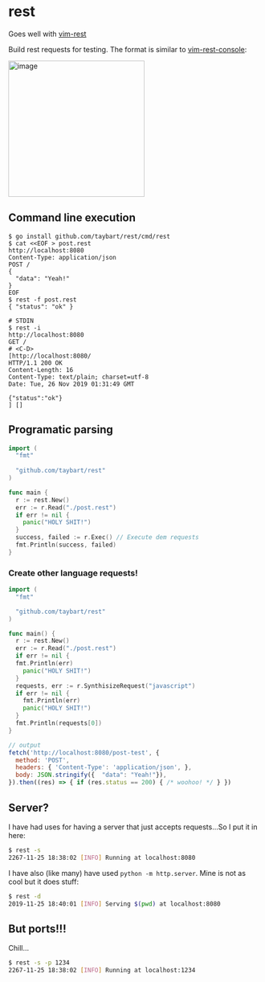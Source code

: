 # rest

Goes well with [vim-rest](https://github.com/taybart/rest-vim)

Build rest requests for testing. The format is similar to [vim-rest-console](https://github.com/diepm/vim-rest-console):

<img width="271" alt="image" src="https://user-images.githubusercontent.com/3513897/69470865-ca43a200-0d56-11ea-9ebb-b68ecd7ced57.png">

## Command line execution

```shell
$ go install github.com/taybart/rest/cmd/rest
$ cat <<EOF > post.rest
http://localhost:8080
Content-Type: application/json
POST /
{
  "data": "Yeah!"
}
EOF
$ rest -f post.rest
{ "status": "ok" }

# STDIN
$ rest -i
http://localhost:8080
GET /
# <C-D>
[http://localhost:8080/
HTTP/1.1 200 OK
Content-Length: 16
Content-Type: text/plain; charset=utf-8
Date: Tue, 26 Nov 2019 01:31:49 GMT

{"status":"ok"}
] []
```

## Programatic parsing

```go
import (
  "fmt"
  
  "github.com/taybart/rest"
)

func main {
  r := rest.New()
  err := r.Read("./post.rest")
  if err != nil {
    panic("HOLY SHIT!")
  }
  success, failed := r.Exec() // Execute dem requests
  fmt.Println(success, failed)
}
```


### Create other language requests!

```go
import (
  "fmt"

  "github.com/taybart/rest"
)

func main() {
  r := rest.New()
  err := r.Read("./post.rest")
  if err != nil {
  fmt.Println(err)
    panic("HOLY SHIT!")
  }
  requests, err := r.SynthisizeRequest("javascript")
  if err != nil {
    fmt.Println(err)
    panic("HOLY SHIT!")
  }
  fmt.Println(requests[0])
}
```
```javascript
// output
fetch('http://localhost:8080/post-test', {
  method: 'POST',
  headers: { 'Content-Type': 'application/json', },
  body: JSON.stringify({  "data": "Yeah!"}),
}).then((res) => { if (res.status == 200) { /* woohoo! */ } })
```

## Server?

I have had uses for having a server that just accepts requests...So I put it in here:

```bash
$ rest -s
2267-11-25 18:38:02 [INFO] Running at localhost:8080
```

I have also (like many) have used `python -m http.server`. Mine is not as cool but it does stuff:

```bash
$ rest -d
2019-11-25 18:40:01 [INFO] Serving $(pwd) at localhost:8080
```

## But ports!!! 

Chill...

```bash
$ rest -s -p 1234
2267-11-25 18:38:02 [INFO] Running at localhost:1234
```
